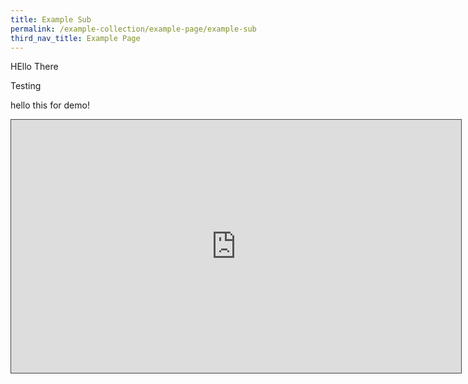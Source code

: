 ```yaml
---
title: Example Sub
permalink: /example-collection/example-page/example-sub
third_nav_title: Example Page
---
```

HEllo There

Testing

hello this for demo!

<iframe src="https://nlb.ap.panopto.com/Panopto/Pages/Embed.aspx?id=d3d51a7c-1eb5-4d58-b6b2-acf4007b56eb&autoplay=true&offerviewer=true&showtitle=true&showbrand=false&start=0&interactivity=all" height="405" width="720" style="border: 1px solid #464646;" allowfullscreen allow="autoplay"></iframe>